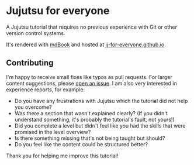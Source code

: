 # Jujutsu for everyone

A Jujutsu tutorial that requires no previous experience with Git or other version control systems.

It's rendered with [mdBook](https://github.com/rust-lang/mdBook) and hosted at [jj-for-everyone.github.io](https://jj-for-everyone.github.io).

## Contributing

I'm happy to receive small fixes like typos as pull requests.
For larger content suggestions, please [open an issue](https://github.com/jj-for-everyone/jj-for-everyone.github.io/issues/new).
I am also very interested in experience reports, for example:
- Do you have any frustrations with Jujutsu which the tutorial did not help you overcome?
- Was there a section that wasn't explained clearly?
  (If you didn't understand something, it's probably the tutorial's fault, not yours!)
- Did you complete a level but didn't feel like you had the skills that were promised in the level overview?
- Is there something missing that's not being taught but should?
- Do you feel like the content could be structured better?

Thank you for helping me improve this tutorial!
